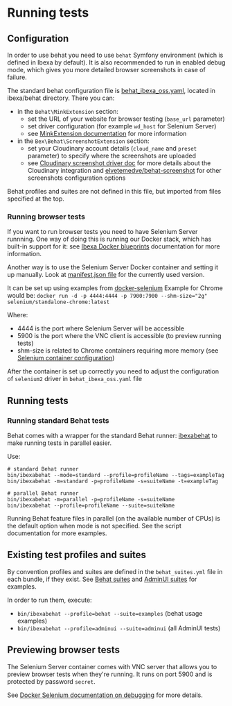 # Running tests

## Configuration

In order to use behat you need to use `behat` Symfony environment (which is defined in Ibexa by default). It is also recommended to run in enabled debug mode, which gives you more detailed browser screenshots in case of failure.

The standard behat configuration file is [behat_ibexa_oss.yaml](https://github.com/ibexa/behat/blob/4.6/behat_ibexa_oss.yaml), located in ibexa/behat directory. There you can:
- in the `Behat\MinkExtension` section:
  - set the URL of your website for browser testing (`base_url` parameter)
  - set driver configuration (for example `wd_host` for Selenium Server)
  - see [MinkExtension documentation](https://github.com/Behat/MinkExtension/blob/master/doc/index.rst) for more information
- in the `Bex\Behat\ScreenshotExtension` section:
  - set your Cloudinary account details (`cloud_name` and `preset` parameter) to specify where the screenshots are uploaded
  - see [Cloudinary screenshot driver doc](https://github.com/ezsystems/behat-screenshot-image-driver-cloudinary/blob/master/README.md) for more details about the Cloudinary integration and [elvetemedve/behat-screenshot](https://github.com/elvetemedve/behat-screenshot) for other screenshots configuration options 

Behat profiles and suites are not defined in this file, but imported from files specified at the top.

### Running browser tests

If you want to run browser tests you need to have Selenium Server runnning. One way of doing this is running our Docker stack, which has built-in support for it: see [Ibexa Docker blueprints](https://github.com/ibexa/docker/blob/4.6/README.md#behat-and-selenium-use) documentation for more information.

Another way is to use the Selenium Server Docker container and setting it up manually. Look at [manifest.json file](https://github.com/ibexa/recipes-dev/blob/master/ibexa/docker/4.6/manifest.json#L23) for the currently used version.

It can be set up using examples from [docker-selenium](https://github.com/SeleniumHQ/docker-selenium)
Example for Chrome would be: 
`docker run -d -p 4444:4444 -p 7900:7900 --shm-size="2g" selenium/standalone-chrome:latest`

Where: 
- 4444 is the port where Selenium Server will be accessible 
- 5900 is the port where the VNC client is accessible (to preview running tests) 
- shm-size is related to Chrome containers requiring more memory (see [Selenium container configuration](https://github.com/ibexa/docker/blob/4.6/docker/selenium.yml#L19))

After the container is set up correctly you need to adjust the configuration of `selenium2` driver in `behat_ibexa_oss.yaml` file

## Running tests

### Running standard Behat tests

Behat comes with a wrapper for the standard Behat runner: [ibexabehat](https://github.com/ibexa/behat/blob/4.6/bin/ibexabehat) to make running tests in parallel easier.

Use:
```
# standard Behat runner
bin/ibexabehat --mode=standard --profile=profileName --tags=exampleTag
bin/ibexabehat -m=standard -p=profileName -s=suiteName -t=exampleTag
```
```
# parallel Behat runner
bin/ibexabehat -m=parallel -p=profileName -s=suiteName
bin/ibexabehat --profile=profileName --suite=suiteName
```

Running Behat feature files in parallel (on the available number of CPUs) is the default option when mode is not specified. See the script documentation for more examples.

## Existing test profiles and suites

By convention profiles and suites are defined in the `behat_suites.yml` file in each bundle, if they exist. See [Behat suites](../behat_suites.yml) and [AdminUI suites](https://github.com/ibexa/admin-ui/blob/4.6/behat_suites.yml) for examples.

In order to run them, execute:
- `bin/ibexabehat --profile=behat --suite=examples` (behat usage examples)
- `bin/ibexabehat --profile=adminui --suite=adminui` (all AdminUI tests)

## Previewing browser tests

The Selenium Server container comes with VNC server that allows you to preview browser tests when they're running. It runs on port 5900 and is protected by password `secret`. 

See [Docker Selenium documentation on debugging](https://github.com/SeleniumHQ/docker-selenium#debugging) for more details.
